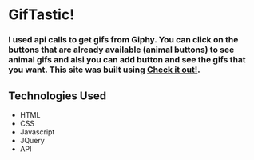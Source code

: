 # **GifTastic!** 
### I used api calls to get gifs from Giphy. You can click on the buttons that are already available (animal buttons) to see animal gifs and alsi you can add button and see the gifs that you want. This site was built using [Check it out!](https://tamilae.github.io/GIPHY-API/).
## **Technologies Used**
- HTML
- CSS
- Javascript
- JQuery
- API


